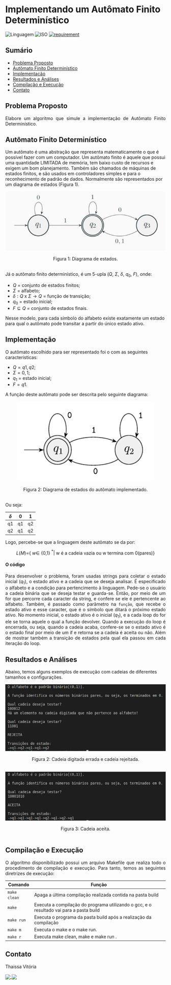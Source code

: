 # Implementando um Autômato Finito Determinístico
![Linguagem](https://img.shields.io/badge/Linguagem-C%2B%2B-blue)
![ISO](https://img.shields.io/badge/ISO-Linux-blueviolet)
[![requirement](https://img.shields.io/badge/IDE-Visual%20Studio%20Code-informational)](https://code.visualstudio.com/docs/?dv=linux64_deb)

## Sumário

<!--ts-->
   * [Problema Proposto](#problema-proposto)
   * [Autômato Finito Determinístico](#autômato-finito-determinístico)
   * [Implementação](#implementação)
   * [Resultados e Análises](#resultados-e-análises)
   * [Compilação e Execução](#compilação-e-execução)
   * [Contato](#contato)
<!--te-->

## Problema Proposto
<div align="justify">Elabore um algoritmo que simule a implementação de Autômato Finito Determinístico.
</div>

## Autômato Finito Determinístico

Um autômato é uma abstração que representa matematicamente o que é possível fazer com um computador. 
Um autômato finito é aquele que possui uma quantidade LIMITADA de memória, tem baixo custo de recursos e exigem um bom planejamento. Também são chamados de máquinas de estados finitos, e são usados em controladores simples e para o reconhecimento de padrão de dados. Normalmente são representados por um diagrama de estados (Figura 1).

<div align="center">
<img src=imgs/diagrama.png><p></p>
Figura 1: Diagrama de estados.
</div>
<br>

Já o autômato finito determinístico, é um 5-upla ($Q$, $\Sigma$, $\delta$, $q_0$, $F$), onde:

- $Q$ = conjunto de estados finitos;
- $\Sigma$ = alfabeto;
- $\delta: Q$ x $\Sigma \rightarrow Q$ = função de transição;
- $q_0$ = estado inicial;
- $F \subseteq Q$ = conjunto de estados finais.

Nesse modelo, para cada símbolo do alfabeto existe exatamente um estado para qual o autômato pode transitar a partir do único estado ativo.


## Implementação
 O autômato escolhido para ser representado foi o com as seguintes características:

 - $Q=q1,q2$;
- $\Sigma = 0,1$;
- $q_1$ = estado inicial;
- $F =q1$.

A função deste autômato pode ser descrita pelo seguinte diagrama:

<div align="center">
<img src=imgs/automato.png><p></p>
Figura 2: Diagrama de estados do autômato implementado.
</div>
</br>

Ou seja:

<div align="center">

| $\delta$ | 0 | 1 |                   
| -----------| --| --|
|  q1        |q1 | q2|
|  q2        |q1 | q2|

</div>

Logo, percebe-se que a linguagem deste autômato se da por:
</br>

<div align="center">

$L(M)=${ $w\in$ {0,1} $^*|$ w é a cadeia vazia ou w termina com 0(pares)}

</div>

#### O código

<div align="justify">

Para desenvolver o problema, foram usadas strings para coletar o estado inicial ($q_1$), o estado ativo e a cadeia que se deseja analisar.
É especificado o alfabeto e a condição para pertencimento à linguagem. Pede-se o usuário a cadeia binária que se deseja testar e guarda-se.
Então, por meio de um for que percorre cada caracter da string, e confere se ele é pertencente ao alfabeto. 
Também, é passado como parâmetro na `função`, que recebe o estado ativo e esse caracter, que é o símbolo que ditará o próximo estado ativo. No momento inicial, o estado ativo é o inicial ($q_1$), e a cada loop do for ele se torna aquele o qual a função devolver.
Quando a execução do loop é encerrada, ou seja, quando a cadeia acaba, confere-se se o estado ativo é o estado final por meio de um if e retorna se a cadeia é aceita ou não. Além de mostrar também a transição de estados pela qual ela passou em cada iteração do loop.
</div>

## Resultados e Análises
 Abaixo, temos alguns exemplos de execução com cadeias de diferentes tamanhos e configurações.

<div align="center">
<img src=imgs/errada.png><p></p>
Figura 2: Cadeia digitada errada e cadeia rejeitada.
</div>
</br>

<p></p>

<div align="center">
<img src=imgs/certa.png><p></p>
Figura 3: Cadeia aceita.
</div>
</br>
  
## Compilação e Execução

<div align="justify">
O algoritmo disponibilizado possui um arquivo Makefile que realiza todo o procedimento de compilação e execução. Para tanto, temos as seguintes diretrizes de execução:
</div>
<p></p>
<div align="center">

| Comando                |  Função                                                                                           |                     
| -----------------------| ------------------------------------------------------------------------------------------------- |
|  `make clean`          | Apaga a última compilação realizada contida na pasta build                                        |
|  `make`                | Executa a compilação do programa utilizando o gcc, e o resultado vai para a pasta build           |
|  `make run`            | Executa o programa da pasta build após a realização da compilação                                 |
|  `make m`              | Executa o make e o make run.                                                                      |
|  `make r`              | Executa make clean, make e make run        .                                                      |
</div>

## Contato

<div>
<p align="justify"> Thaissa Vitória</p>
<a href="https://t.me/thaissadaldegan">
<img align="center"  src="https://img.shields.io/badge/Telegram-2CA5E0?style=for-the-badge&logo=telegram&logoColor=white"/> 

<a href="https://www.linkedin.com/in/thaissa-vitoria-daldegan-6a84b9153/">
<img align="center"  src="https://img.shields.io/badge/LinkedIn-0077B5?style=for-the-badge&logo=linkedin&logoColor=white"/>
</a>
</div>
